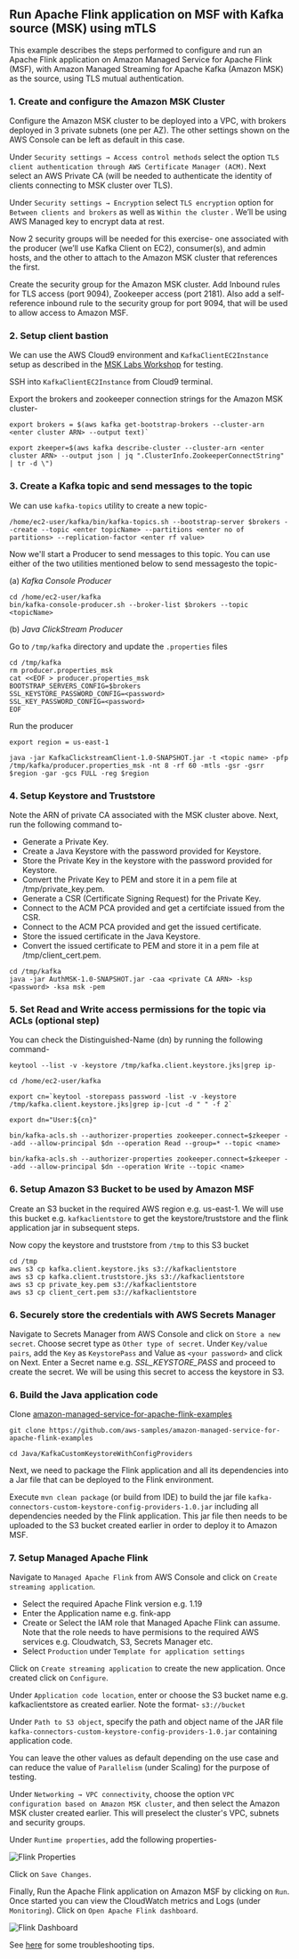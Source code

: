 ## Run Apache Flink application on MSF with Kafka source (MSK) using mTLS


This example describes the steps performed to configure and run an Apache Flink application on Amazon Managed Service for Apache Flink (MSF), with Amazon Managed Streaming for Apache Kafka (Amazon MSK) as the source, using TLS mutual authentication.

### 1. Create and configure the Amazon MSK Cluster

Configure the Amazon MSK cluster to be deployed into a VPC, with brokers deployed in 3 private subnets (one per AZ). The other settings shown on the AWS Console can be left as default in this case.

Under `Security settings → Access control methods` select the option `TLS client authentication through AWS Certificate Manager (ACM)`. Next select an AWS Private CA (will be needed to authenticate the identity of clients connecting to MSK cluster over TLS).

Under `Security settings → Encryption` select `TLS encryption` option for `Between clients and brokers` as well as `Within the cluster` . We’ll be using AWS Managed key to encrypt data at rest.

Now 2 security groups will be needed for this exercise- one associated with the producer (we’ll use Kafka Client on EC2), consumer(s), and admin hosts, and the other to attach to the Amazon MSK cluster that references the first.

Create the security group for the Amazon MSK cluster. Add Inbound rules for TLS access (port 9094), Zookeeper access (port 2181). Also add a self-reference inbound rule to the security group for port 9094, that will be used to allow access to Amazon MSF.

### 2. Setup client bastion

We can use the AWS Cloud9 environment and `KafkaClientEC2Instance` setup as described in the [MSK Labs Workshop](https://catalog.workshops.aws/msk-labs/en-US/overview/setup) for testing.

SSH into `KafkaClientEC2Instance` from Cloud9 terminal.

Export the brokers and zookeeper connection strings for the Amazon MSK cluster-
```
export brokers = $(aws kafka get-bootstrap-brokers --cluster-arn <enter cluster ARN> --output text)`

export zkeeper=$(aws kafka describe-cluster --cluster-arn <enter cluster ARN> --output json | jq ".ClusterInfo.ZookeeperConnectString" | tr -d \")
```

### 3. Create a Kafka topic and send messages to the topic

We can use `kafka-topics` utility to create a new topic-
```
/home/ec2-user/kafka/bin/kafka-topics.sh --bootstrap-server $brokers --create --topic <enter topicName> --partitions <enter no of partitions> --replication-factor <enter rf value>
```

Now we'll start a Producer to send messages to this topic. You can use either of the two utilities mentioned below to send messagesto the topic-

(a) *Kafka Console Producer*
```
cd /home/ec2-user/kafka
bin/kafka-console-producer.sh --broker-list $brokers --topic <topicName>
```
(b) *Java ClickStream Producer*

Go to `/tmp/kafka` directory and update the `.properties` files

```
cd /tmp/kafka
rm producer.properties_msk
cat <<EOF > producer.properties_msk
BOOTSTRAP_SERVERS_CONFIG=$brokers
SSL_KEYSTORE_PASSWORD_CONFIG=<password>
SSL_KEY_PASSWORD_CONFIG=<password>
EOF
```
Run the producer
```
export region = us-east-1

java -jar KafkaClickstreamClient-1.0-SNAPSHOT.jar -t <topic name> -pfp /tmp/kafka/producer.properties_msk -nt 8 -rf 60 -mtls -gsr -gsrr $region -gar -gcs FULL -reg $region
```

### 4. Setup Keystore and Truststore

Note the ARN of private CA associated with the MSK cluster above. Next, run the following command to- 
- Generate a Private Key.
- Create a Java Keystore with the password provided for Keystore.
- Store the Private Key in the keystore with the password provided for Keystore.
- Convert the Private Key to PEM and store it in a pem file at /tmp/private_key.pem.
- Generate a CSR (Certificate Signing Request) for the Private Key.
- Connect to the ACM PCA provided and get a certifciate issued from the CSR.
- Connect to the ACM PCA provided and get the issued certificate.
- Store the issued certificate in the Java Keystore.
- Convert the issued certificate to PEM and store it in a pem file at /tmp/client_cert.pem.
```
cd /tmp/kafka
java -jar AuthMSK-1.0-SNAPSHOT.jar -caa <private CA ARN> -ksp <password> -ksa msk -pem
```

### 5. Set Read and Write access permissions for the topic via ACLs (optional step)

You can check the Distinguished-Name (dn) by running the following command-
```
keytool --list -v -keystore /tmp/kafka.client.keystore.jks|grep ip-
```
```
cd /home/ec2-user/kafka

export cn=`keytool -storepass password -list -v -keystore /tmp/kafka.client.keystore.jks|grep ip-|cut -d " " -f 2`

export dn="User:${cn}"

bin/kafka-acls.sh --authorizer-properties zookeeper.connect=$zkeeper --add --allow-principal $dn --operation Read --group=* --topic <name>

bin/kafka-acls.sh --authorizer-properties zookeeper.connect=$zkeeper --add --allow-principal $dn --operation Write --topic <name>
```

### 6. Setup Amazon S3 Bucket to be used by Amazon MSF

Create an S3 bucket in the required AWS region e.g. us-east-1. We will use this bucket e.g. `kafkaclientstore` to get the keystore/truststore and the flink application jar in subsequent steps.

Now copy the keystore and truststore from `/tmp` to this S3 bucket
```
cd /tmp
aws s3 cp kafka.client.keystore.jks s3://kafkaclientstore
aws s3 cp kafka.client.truststore.jks s3://kafkaclientstore
aws s3 cp private_key.pem s3://kafkaclientstore
aws s3 cp client_cert.pem s3://kafkaclientstore
```

### 6. Securely store the credentials with AWS Secrets Manager

Navigate to Secrets Manager from AWS Console and click on `Store a new secret`. Choose secret type as `Other type of secret`. Under `Key/value pairs`, add the `Key` as `KeystorePass` and Value as `<your password>` and click on Next. Enter a Secret name e.g. *SSL_KEYSTORE_PASS* and proceed to create the secret. We will be using this secret to access the keystore in S3.

### 6. Build the Java application code

Clone [amazon-managed-service-for-apache-flink-examples](https://github.com/aws-samples/amazon-managed-service-for-apache-flink-examples)

```
git clone https://github.com/aws-samples/amazon-managed-service-for-apache-flink-examples

cd Java/KafkaCustomKeystoreWithConfigProviders
```
Next, we need to package the Flink application and all its dependencies into a Jar file that can be deployed to the Flink environment.  

Execute `mvn clean package` (or build from IDE) to build the jar file `kafka-connectors-custom-keystore-config-providers-1.0.jar` including all dependencies needed by the Flink application. This jar file then needs to be uploaded to the S3 bucket created earlier in order to deploy it to Amazon MSF.

### 7. Setup Managed Apache Flink

Navigate to `Managed Apache Flink` from AWS Console and click on `Create streaming application`.

- Select the required Apache Flink version e.g. 1.19
- Enter the Application name e.g. fink-app
- Create or Select the IAM role that Managed Apache Flink can assume. Note that the role needs to have permisions to the required AWS services e.g. Cloudwatch, S3, Secrets Manager etc.
- Select `Production` under `Template for application settings`

Click on `Create streaming application` to create the new application. Once created click on `Configure`.

Under `Application code location`, enter or choose the S3 bucket name e.g. kafkaclientstore as created earlier.
Note the format- `s3://bucket`

Under `Path to S3 object`, specify the path and object name of the JAR file `kafka-connectors-custom-keystore-config-providers-1.0.jar` containing application code.

You can leave the other values as default depending on the use case and can reduce the value of `Parallelism` (under Scaling) for the purpose of testing.

Under `Networking → VPC connectivity`, choose the option `VPC configuration based on Amazon MSK cluster`, and then select the Amazon MSK cluster created earlier. This will preselect the cluster's VPC, subnets and security groups.

Under `Runtime properties`, add the following properties-

![Flink Properties](../images/flink-properties.png)

Click on `Save Changes`.

Finally, Run the Apache Flink application on Amazon MSF by clicking on `Run`. Once started you can view the CloudWatch metrics and Logs (under `Monitoring`). Click on `Open Apache Flink dashboard`.

![Flink Dashboard](../images/flink-dashboard.png)

See [here](TROUBLESHOOTING.md) for some troubleshooting tips.